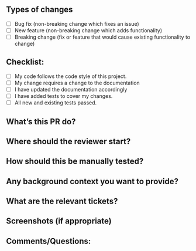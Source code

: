 ## Types of changes 
<!--- What types of changes does your code introduce? Put an `x` in all the boxes that apply: -->
- [ ] Bug fix (non-breaking change which fixes an issue)
- [ ] New feature (non-breaking change which adds functionality)
- [ ] Breaking change (fix or feature that would cause existing functionality to change)
## Checklist: <!--- Go over all the following points, and put an `x` in all the boxes that apply. --> <!--- If you're unsure about any of these, don't hesitate to ask. We're here to help! -->
- [ ] My code follows the code style of this project.
- [ ] My change requires a change to the documentation
- [ ] I have updated the documentation accordingly
- [ ] I have added tests to cover my changes.
- [ ] All new and existing tests passed.

## What’s this PR do?

## Where should the reviewer start?

## How should this be manually tested?

## Any background context you want to provide?

## What are the relevant tickets?

## Screenshots (if appropriate)

## Comments/Questions:
